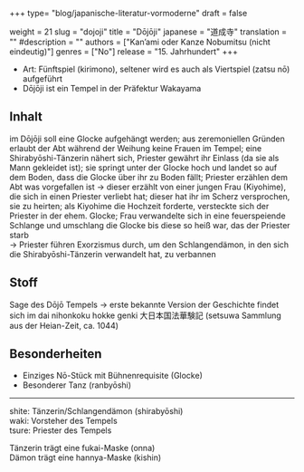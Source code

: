 +++
type= "blog/japanische-literatur-vormoderne"
draft = false

weight = 21
slug = "dojoji"
title = "Dōjōji"
japanese = "道成寺"
translation = ""
#description = ""
authors = ["Kan’ami oder Kanze Nobumitsu (nicht eindeutig)"]
genres = ["No"]
release = "15. Jahrhundert"
+++


- Art: Fünftspiel (kirimono), seltener wird es auch als Viertspiel (zatsu nō) aufgeführt
- Dōjōji ist ein Tempel in der Präfektur Wakayama

## Inhalt

im Dōjōji soll eine Glocke aufgehängt werden; aus zeremoniellen Gründen erlaubt der Abt während der Weihung keine Frauen im Tempel; eine Shirabyōshi-Tänzerin nähert sich, Priester gewährt ihr Einlass (da sie als Mann gekleidet ist); sie springt unter der Glocke hoch und landet so auf dem Boden, dass die Glocke über ihr zu Boden fällt; Priester erzählen dem Abt was vorgefallen ist -> dieser erzählt von einer jungen Frau (Kiyohime), die sich in einen Priester verliebt hat; dieser hat ihr im Scherz versprochen, sie zu heirten; als Kiyohime die Hochzeit forderte, versteckte sich der Priester in der ehem. Glocke; Frau verwandelte sich in eine feuerspeiende Schlange und umschlang die Glocke bis diese so heiß war, das der Priester starb  
-> Priester führen Exorzismus durch, um den Schlangendämon, in den sich die Shirabyōshi-Tänzerin verwandelt hat, zu verbannen

## Stoff

Sage des Dōjō Tempels -> erste bekannte Version der Geschichte findet sich im dai nihonkoku hokke genki 大日本国法華験記 (setsuwa Sammlung aus der Heian-Zeit, ca. 1044)

## Besonderheiten

- Einziges Nō-Stück mit Bühnenrequisite (Glocke)
- Besonderer Tanz (ranbyōshi)

---

shite: Tänzerin/Schlangendämon (shirabyōshi)  
waki: Vorsteher des Tempels  
tsure: Priester des Tempels

Tänzerin trägt eine fukai-Maske (onna)  
Dämon trägt eine hannya-Maske (kishin)
